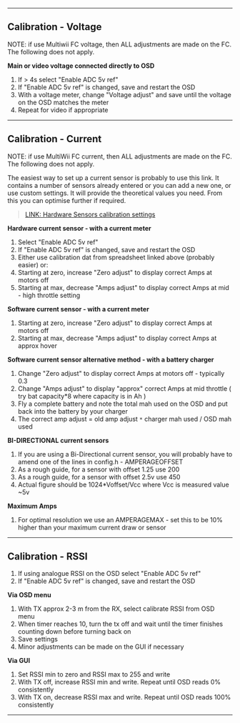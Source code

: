 
---

## Calibration - Voltage ##

NOTE: if use Multiwii FC voltage, then ALL adjustments are made on the FC. The following does not apply.

**Main or video voltage connected directly to OSD**
  1. If > 4s select "Enable ADC 5v ref"
  1. If "Enable ADC 5v ref" is changed, save and restart the OSD
  1. With a voltage meter, change "Voltage adjust" and save until the voltage on the OSD matches the meter
  1. Repeat for video if appropriate


---

## Calibration - Current ##

NOTE: if use MultiWii FC current, then ALL adjustments are made on the FC. The following does not apply.


The easiest way to set up a current sensor is probably to use this link. It contains a number of sensors already entered or you can add a new one, or use custom settings. It will provide the theoretical values you need. From this you can optimise further if required.

> [LINK: Hardware Sensors calibration settings](https://docs.google.com/spreadsheets/d/1-NRiG__0Ym1Sw__0UR1on3XKo4--my3V4uDAUEjcMrk/edit#gid=0)


**Hardware current sensor - with a current meter**
  1. Select "Enable ADC 5v ref"
  1. If "Enable ADC 5v ref" is changed, save and restart the OSD
  1. Either use calibration dat from spreadsheet linked above (probably easier) or: 
  1. Starting at zero, increase "Zero adjust" to display correct Amps at motors off
  1. Starting at max, decrease "Amps adjust" to display correct Amps at mid - high throttle setting

**Software current sensor - with a current meter**
  1. Starting at zero, increase "Zero adjust" to display correct Amps at motors off
  1. Starting at max, decrease "Amps adjust" to display correct Amps at approx hover

**Software current sensor alternative method - with a battery charger**
  1. Change "Zero adjust" to display correct Amps at motors off - typically 0.3
  1. Change "Amps adjust" to display "approx" correct Amps at mid throttle ( try bat capacity\*8 where capacity is in Ah )
  1. Fly a complete battery and note the total mah used on the OSD and put back into the battery by your charger
  1. The correct amp adjust = old amp adjust `*` charger mah used / OSD mah used

**BI-DIRECTIONAL current sensors**
  1. If you are using a Bi-Directional current sensor, you will probably have to amend one of the lines in config.h - AMPERAGEOFFSET
  1. As  a rough guide, for a sensor with offset  1.25 use 200
  1. As  a rough guide, for a sensor with offset  2.5v use 450
  1. Actual figure should be 1024\*Voffset/Vcc where Vcc is measured value ~5v

**Maximum Amps**
  1. For optimal resolution we use an AMPERAGEMAX - set this to be 10% higher than your maximum current draw or sensor


---

## Calibration - RSSI ##

  1. If using analogue RSSI on the OSD select "Enable ADC 5v ref"
  1. If "Enable ADC 5v ref" is changed, save and restart the OSD

**Via OSD menu**
  1. With TX approx 2-3 m from the RX, select calibrate RSSI from OSD menu
  1. When timer reaches 10, turn the tx off and wait until the timer finishes counting down before turning back on
  1. Save settings
  1. Minor adjustments can be made on the GUI if necessary

**Via GUI**
  1. Set RSSI min to zero and RSSI max to 255 and write
  1. With TX off, increase RSSI min and write. Repeat until OSD reads 0% consistently
  1. With TX on, decrease RSSI max and write. Repeat until OSD reads 100% consistently



---

